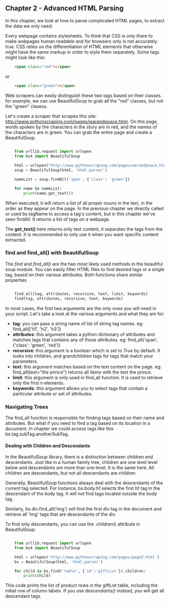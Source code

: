 ## Chapter 2 - Advanced HTML Parsing

In this chapter, we look at how to parse complicated HTML pages, to extract the data we only need.

Every webpage contains stylesheets. To think that CSS is only there to make webpages human readable and for browsers only is not accurately true. CSS relies on the differentiation of HTML elements that otherwise might have the same markup in order to style them separately. Some tags might look like this:
```html
    <span class="red"></span>
```

or 

```html
    <span class="green"></span>
```

Web scrapers can easily distinguish these two tags based on their classes. for example, we can use BeautifulSoup to grab all the "red" classes, but not the "green" clasess. 

Let's create a scraper that scrapes this site: http://www.pythonscraping.com/pages/warandpeace.html. On this page, words spoken by the characters in the story are in red, and the names of the characters are in green. You can grab the entire page and create a BeautifulSoup.

```python
    
    from urllib.request import urlopen
    from bs4 import BeautifulSoup

    html = urlopen("http://www.pythonscraping.com/pages/warandpeace.html")
    soup = BeautifulSoup(html, 'html.parser')

    nameList = soup.findAll('span', {'class': 'green'})

    for name in nameList:
        print(name.get_text())

```

When executed, it will return a list of all proper nouns in the text, in the order as they appear on the page. In the previous chapter we directly called or used bs.tagName to access a tag's content, but in this chapter we've seen findAll. It returns a list of tags on a webpage.

The **get_text()** here returns only text content, it separates the tags from the content. It is recommended to only use it when you want specific content extracted. 

### find and find_all() with BeautifulSoup

The *find* and *find_all()* are the two most likely used methods in the beautiful soup module. You can easily filter HTML files to find desired tags or a single tag, based on their various attributes. Both functions share similar properties

```python

    find_all(tag, attributes, recursive, text, limit, keywords)
    find(tag, attributes, recursive, text, keywords)
```

In most cases, the first two arguments are the only ones you will need in your script. Let's take a look at the various arguments and what they are for:
- **tag**: you can pass a string name of list of string tag names. eg: find_all(['h1', 'h2', 'h3'])
- **attributes**: this argument takes a python dictionary of attributes and matches tags that contains any of those attributes. eg: find_all('span', {'class': 'green', 'red'})
- **recursive**: this argument is a boolean which is set to *True* by default. It looks into children, and grandchildren tags for tags that match your parameters.
- **text**: this argument matches based on the text content on the page. eg: find_all(text="the prince") returns all items with the text the prince.
- **limit**: this argument is only used in find_all function. It is used to retrieve only the first n elements.
- **keywords**: this argument allows you to select tags that contain a particular attribute or set of attributes. 

### Navigating Trees

The find_all function is responsible for finding tags based on their name and attributes. But what if you need to find a tag based on its location in a document. In chapter we could access tags like this bs.tag.subTag.anotherSubTag. 


#### Dealing with Children and Descendants

In the BeautifulSoup library, there is a distinction between children and descendants. Just like in a human family tree, children are one level level below and descendants are more than one level. It is the same here. All children are descendants, but not all descendants are children. 

Generally, BeautifulSoup functions always deal with the descendants of the current tag selected. For instance, bs.body.h1 selects the first h1 tag in the descendant of the body tag. It will not find tags located outside the body tag. 

Similarly, bs.div.find_all('img') will find the first div tag in the document and retrieve all 'img' tags that are descendants of the div. 

To find only descendants, you can use the .children() attribute in BeautifulSoup:
```python

    from urllib.request import urlopen
    from bs4 import BeautifulSoup

    html = urlopen('http://www.pythonscraping.com/pages/page3.html')
    bs = BeautifulSoup(html, 'html.parser')

    for child in bs.find('table', {'id':'giftList'}).children:
        print(child)

```

This code prints the list of product rows in the giftList table, including the initial row of column labels. If you use *descendants()* instead, you will get all descendant tags.













